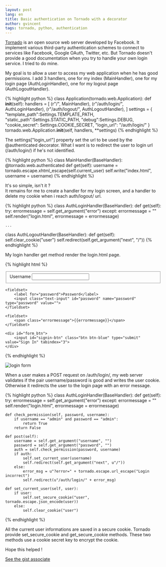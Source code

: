 ```yaml
---
layout: post
lang: en
title: Basic authentication on Tornado with a decorator
author: gvincent
tags: tornado, python, authentication
---
```


[Tornado](http://www.tornadoweb.org/) is an open source web server developed by Facebook.
It implement various third-party authentication schemes to connect to services like Facebook, Google OAuth, Twitter, etc.
But Tornado doesn't provide a good documentation when you try to handle your own login service.
I tried to do mine.

<!--more-->

My goal is to allow a user to access my web application when he has good permissions.
I add 3 handlers, one for my index (MainHandler), one for my login page (AuthLoginHandler),
one for my logout page (AuthLogoutHandler).


{% highlight python %}
class Application(tornado.web.Application):
    def __init__(self):
        handlers = [
            (r"/", MainHandler),
            (r"/auth/login/", AuthLoginHandler),
            (r"/auth/logout/", AuthLogoutHandler),
        ]
        settings = {
            "template_path":Settings.TEMPLATE_PATH,
            "static_path":Settings.STATIC_PATH,
            "debug":Settings.DEBUG,
            "cookie_secret": Settings.COOKIE_SECRET,
            "login_url": "/auth/login/"
        }
        tornado.web.Application.__init__(self, handlers, **settings)
{% endhighlight %}


The settings\["login_url"\] property set the url to be used by the @authenticated decorator.
What I want is to redirect the user to login url (/auth/login/) if he's not identified.


{% highlight python %}
class MainHandler(BaseHandler):
    @tornado.web.authenticated
    def get(self):
        username = tornado.escape.xhtml_escape(self.current_user)
        self.write("index.html", username = username)
{% endhighlight %}


It's so simple, isn't it ?
<br> It remains for me to create a handler for my login screen, and a handler to delete my cookie when i reach auth/logout/ url.


{% highlight python %}
class AuthLoginHandler(BaseHandler):
    def get(self):
        try:
            errormessage = self.get_argument("error")
        except:
            errormessage = ""
        self.render("login.html", errormessage = errormessage)

    ...

class AuthLogoutHandler(BaseHandler):
    def get(self):
        self.clear_cookie("user")
        self.redirect(self.get_argument("next", "/"))
{% endhighlight %}


My login handler get method render the login.html page.


{% highlight html %}
<form action="/auth/login/" method="post" id="login_form">
    <fieldset>
        <label for="username">Username</label>
        <input class="text-input" id="username" name="username" type="text" value="">
    </fieldset>

    <fieldset>
        <label for="password">Password</label>
        <input class="text-input" id="password" name="password" type="password" value="">
    </fieldset>

    <fieldset>
        <span class="errormessage">{{errormessage}}</span>
    </fieldset>

    <div id="form_btn">
        <input id="signin-btn" class="btn btn-blue" type="submit" value="Sign In" tabindex="3">
    </div>
</form>
{% endhighlight %}

![login form](https://lh5.googleusercontent.com/-nfy2GESHMmI/URYyQCgy_4I/AAAAAAAAK7U/FA33XlBrjto/s299/login.png)


When a user makes a POST request on /auth/login/,
my web server validates if the pair username/password is good and writes the user cookie.
Otherwise it redirects the user to the login page with an error message.


{% highlight python %}
class AuthLoginHandler(BaseHandler):
    def get(self):
        try:
            errormessage = self.get_argument("error")
        except:
            errormessage = ""
        self.render("login.html", errormessage = errormessage)

    def check_permission(self, password, username):
        if username == "admin" and password == "admin":
            return True
        return False

    def post(self):
        username = self.get_argument("username", "")
        password = self.get_argument("password", "")
        auth = self.check_permission(password, username)
        if auth:
            self.set_current_user(username)
            self.redirect(self.get_argument("next", u"/"))
        else:
            error_msg = u"?error=" + tornado.escape.url_escape("Login incorrect")
            self.redirect(u"/auth/login/" + error_msg)

    def set_current_user(self, user):
        if user:
            self.set_secure_cookie("user", tornado.escape.json_encode(user))
        else:
            self.clear_cookie("user")
{% endhighlight %}

All the current user informations are saved in a secure cookie.
Tornado provide set_secure_cookie and get_secure_cookie methods.
These two methods use a cookie secret key to encrypt the cookie.


Hope this helped !


<a href="https://gist.github.com/guillaumevincent/4771570">See the gist associate</a>